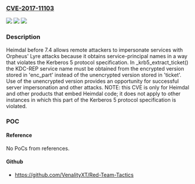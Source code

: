 ### [CVE-2017-11103](https://cve.mitre.org/cgi-bin/cvename.cgi?name=CVE-2017-11103)
![](https://img.shields.io/static/v1?label=Product&message=n%2Fa&color=blue)
![](https://img.shields.io/static/v1?label=Version&message=n%2Fa&color=blue)
![](https://img.shields.io/static/v1?label=Vulnerability&message=n%2Fa&color=brighgreen)

### Description

Heimdal before 7.4 allows remote attackers to impersonate services with Orpheus' Lyre attacks because it obtains service-principal names in a way that violates the Kerberos 5 protocol specification. In _krb5_extract_ticket() the KDC-REP service name must be obtained from the encrypted version stored in 'enc_part' instead of the unencrypted version stored in 'ticket'. Use of the unencrypted version provides an opportunity for successful server impersonation and other attacks. NOTE: this CVE is only for Heimdal and other products that embed Heimdal code; it does not apply to other instances in which this part of the Kerberos 5 protocol specification is violated.

### POC

#### Reference
No PoCs from references.

#### Github
- https://github.com/VenalityXT/Red-Team-Tactics

